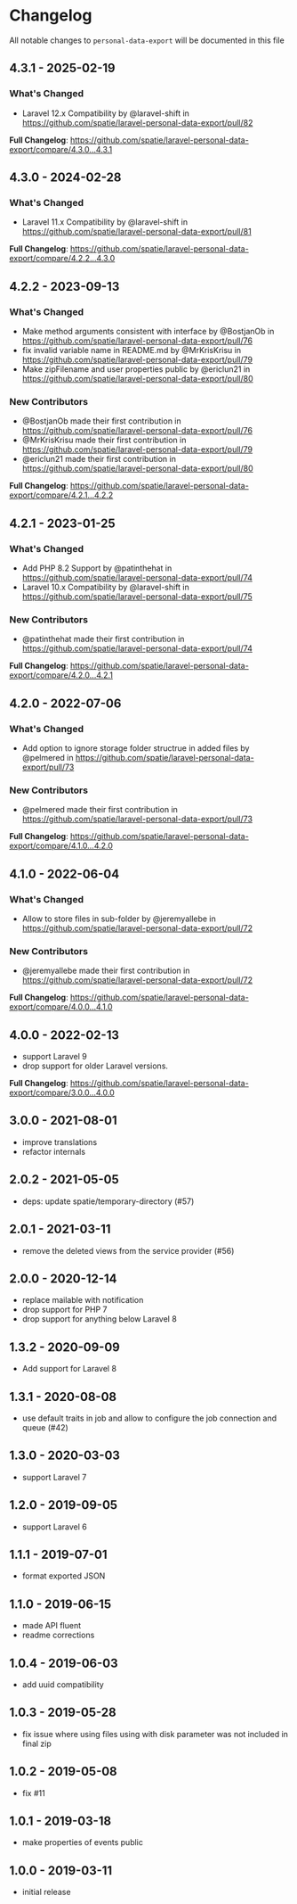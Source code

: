 # Changelog

All notable changes to `personal-data-export` will be documented in this file

## 4.3.1 - 2025-02-19

### What's Changed

* Laravel 12.x Compatibility by @laravel-shift in https://github.com/spatie/laravel-personal-data-export/pull/82

**Full Changelog**: https://github.com/spatie/laravel-personal-data-export/compare/4.3.0...4.3.1

## 4.3.0 - 2024-02-28

### What's Changed

* Laravel 11.x Compatibility by @laravel-shift in https://github.com/spatie/laravel-personal-data-export/pull/81

**Full Changelog**: https://github.com/spatie/laravel-personal-data-export/compare/4.2.2...4.3.0

## 4.2.2 - 2023-09-13

### What's Changed

- Make method arguments consistent with interface by @BostjanOb in https://github.com/spatie/laravel-personal-data-export/pull/76
- fix invalid variable name in README.md by @MrKrisKrisu in https://github.com/spatie/laravel-personal-data-export/pull/79
- Make zipFilename and user properties public by @ericlun21 in https://github.com/spatie/laravel-personal-data-export/pull/80

### New Contributors

- @BostjanOb made their first contribution in https://github.com/spatie/laravel-personal-data-export/pull/76
- @MrKrisKrisu made their first contribution in https://github.com/spatie/laravel-personal-data-export/pull/79
- @ericlun21 made their first contribution in https://github.com/spatie/laravel-personal-data-export/pull/80

**Full Changelog**: https://github.com/spatie/laravel-personal-data-export/compare/4.2.1...4.2.2

## 4.2.1 - 2023-01-25

### What's Changed

- Add PHP 8.2 Support by @patinthehat in https://github.com/spatie/laravel-personal-data-export/pull/74
- Laravel 10.x Compatibility by @laravel-shift in https://github.com/spatie/laravel-personal-data-export/pull/75

### New Contributors

- @patinthehat made their first contribution in https://github.com/spatie/laravel-personal-data-export/pull/74

**Full Changelog**: https://github.com/spatie/laravel-personal-data-export/compare/4.2.0...4.2.1

## 4.2.0 - 2022-07-06

### What's Changed

- Add option to ignore storage folder structrue in added files by @pelmered in https://github.com/spatie/laravel-personal-data-export/pull/73

### New Contributors

- @pelmered made their first contribution in https://github.com/spatie/laravel-personal-data-export/pull/73

**Full Changelog**: https://github.com/spatie/laravel-personal-data-export/compare/4.1.0...4.2.0

## 4.1.0 - 2022-06-04

### What's Changed

- Allow to store files in sub-folder by @jeremyallebe in https://github.com/spatie/laravel-personal-data-export/pull/72

### New Contributors

- @jeremyallebe made their first contribution in https://github.com/spatie/laravel-personal-data-export/pull/72

**Full Changelog**: https://github.com/spatie/laravel-personal-data-export/compare/4.0.0...4.1.0

## 4.0.0 - 2022-02-13

- support Laravel 9
- drop support for older Laravel versions.

**Full Changelog**: https://github.com/spatie/laravel-personal-data-export/compare/3.0.0...4.0.0

## 3.0.0 - 2021-08-01

- improve translations
- refactor internals

## 2.0.2 - 2021-05-05

- deps: update spatie/temporary-directory (#57)

## 2.0.1 - 2021-03-11

- remove the deleted views from the service provider (#56)

## 2.0.0 - 2020-12-14

- replace mailable with notification
- drop support for PHP 7
- drop support for anything below Laravel 8

## 1.3.2 - 2020-09-09

- Add support for Laravel 8

## 1.3.1 - 2020-08-08

- use default traits in job and allow to configure the job connection and queue (#42)

## 1.3.0 - 2020-03-03

- support Laravel 7

## 1.2.0 - 2019-09-05

- support Laravel 6

## 1.1.1 - 2019-07-01

- format exported JSON

## 1.1.0 - 2019-06-15

- made API fluent
- readme corrections

## 1.0.4 - 2019-06-03

- add uuid compatibility

## 1.0.3 - 2019-05-28

- fix issue where using files using with disk parameter was not included in final zip

## 1.0.2 - 2019-05-08

- fix #11

## 1.0.1 - 2019-03-18

- make properties of events public

## 1.0.0 - 2019-03-11

- initial release
